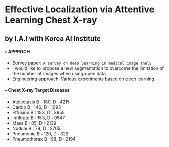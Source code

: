 # Effective Localization via Attentive Learning Chest X-ray
## by  I.A.I with Korea AI Institute  

#### • APPROCH
* Survey paper: `A survey on deep learning in medical image analy`
* I would like to propose a new augmentation to overcome the limitation of the number of images when using open data.
* Engineering approach. Various experiments based on deep learning.

#### • Chest X-ray Target Diseases

* Atelectasis  B : 180, D : 4215
* Cardio       B : 146, D : 1093
* Effusion B : 153, D : 3955
* Infiltrate B : 153, D : 9547
* Mass B : 85, D : 2139
* Nodule B : 79, D : 2705
* Pneumonia    B : 120, D : 322
* Pneumothorax B : 98, D : 2194
